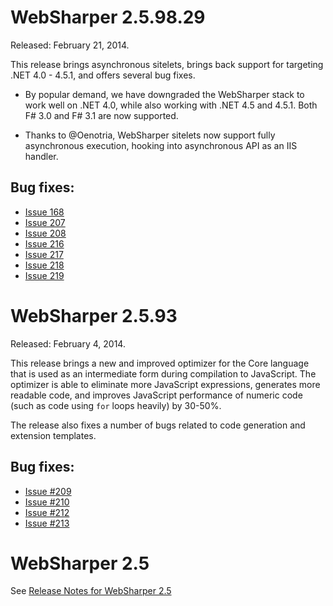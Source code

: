 # WebSharper 2.5.98.29

Released: February 21, 2014.

This release brings asynchronous sitelets, brings back support for
targeting .NET 4.0 - 4.5.1, and offers several bug fixes.

* By popular demand, we have downgraded the WebSharper stack to work
  well on .NET 4.0, while also working with .NET 4.5 and 4.5.1.  Both
  F# 3.0 and F# 3.1 are now supported.

* Thanks to @Oenotria, WebSharper sitelets now support fully
  asynchronous execution, hooking into asynchronous API as an IIS
  handler.

## Bug fixes:

* [Issue 168](http://bitbucket.org/IntelliFactory/websharper/issue/168)
* [Issue 207](http://bitbucket.org/IntelliFactory/websharper/issue/207)
* [Issue 208](http://bitbucket.org/IntelliFactory/websharper/issue/208)
* [Issue 216](http://bitbucket.org/IntelliFactory/websharper/issue/216)
* [Issue 217](http://bitbucket.org/IntelliFactory/websharper/issue/217)
* [Issue 218](http://bitbucket.org/IntelliFactory/websharper/issue/218)
* [Issue 219](http://bitbucket.org/IntelliFactory/websharper/issue/219)

# WebSharper 2.5.93

Released: February 4, 2014.

This release brings a new and improved optimizer for the Core language
that is used as an intermediate form during compilation to JavaScript.
The optimizer is able to eliminate more JavaScript expressions,
generates more readable code, and improves JavaScript performance of
numeric code (such as code using `for` loops heavily) by 30-50%.

The release also fixes a number of bugs related to code generation and
extension templates.

## Bug fixes:

* [Issue #209](http://bitbucket.org/IntelliFactory/websharper/issue/209) 
* [Issue #210](http://bitbucket.org/IntelliFactory/websharper/issue/210)
* [Issue #212](http://bitbucket.org/IntelliFactory/websharper/issue/212)
* [Issue #213](http://bitbucket.org/IntelliFactory/websharper/issue/213)

# WebSharper 2.5

See [Release Notes for WebSharper 2.5](ReleaseNotes-2.5.md)
